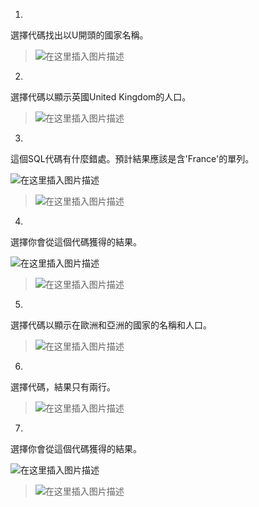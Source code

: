 1.
選擇代碼找出以U開頭的國家名稱。

>![在这里插入图片描述](https://img-blog.csdnimg.cn/20200215182723468.png)

2.
選擇代碼以顯示英國United Kingdom的人口。 

>![在这里插入图片描述](https://img-blog.csdnimg.cn/20200215182818804.png)

3.
這個SQL代碼有什麼錯處。預計結果應該是含'France'的單列。 

![在这里插入图片描述](https://img-blog.csdnimg.cn/20200215182844221.png)
>![在这里插入图片描述](https://img-blog.csdnimg.cn/20200215182906655.png)

4.
選擇你會從這個代碼獲得的結果。

![在这里插入图片描述](https://img-blog.csdnimg.cn/20200215184027279.png)
>![在这里插入图片描述](https://img-blog.csdnimg.cn/20200215182936160.png)

5.
選擇代碼以顯示在歐洲和亞洲的國家的名稱和人口。

>![在这里插入图片描述](https://img-blog.csdnimg.cn/2020021518305025.png)

6.
選擇代碼，結果只有兩行。

>![在这里插入图片描述](https://img-blog.csdnimg.cn/20200215183111744.png)

7.
選擇你會從這個代碼獲得的結果。

![在这里插入图片描述](https://img-blog.csdnimg.cn/20200215184004682.png)
>![在这里插入图片描述](https://img-blog.csdnimg.cn/20200215183139958.png)
